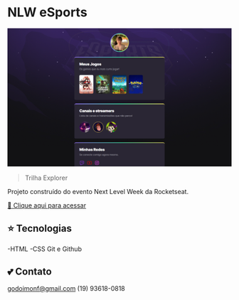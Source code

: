 # NLW eSports

![preview](./.github/preview.png)

> Trilha Explorer

Projeto construído do evento Next Level Week da Rocketseat.

[🔗 Clique aqui para acessar](https://anagodoi.github.io/nlw-esports-explorer/)

## ⭐ Tecnologias

-HTML
-CSS
Git e Github

## 💕 Contato 

godoimonf@gmail.com
(19) 93618-0818